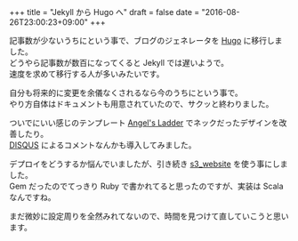 +++
title = "Jekyll から Hugo へ"
draft = false
date = "2016-08-26T23:00:23+09:00"
+++

記事数が少ないうちにという事で、ブログのジェネレータを [Hugo](https://gohugo.io/) に移行しました。  
どうやら記事数が数百になってくると Jekyll では遅いようで。  
速度を求めて移行する人が多いみたいです。

自分も将来的に変更を余儀なくされるなら今のうちにという事で。  
やり方自体はドキュメントも用意されていたので、サクッと終わりました。

ついでにいい感じのテンプレート [Angel's Ladder](https://github.com/tanksuzuki/angels-ladder) でネックだったデザインを改善したり。  
[DISQUS](https://disqus.com/) によるコメントなんかも導入してみました。

デプロイをどうするか悩んでいましたが、引き続き [s3_website](https://github.com/laurilehmijoki/s3_website) を使う事にしました。  
Gem だったのでてっきり Ruby で書かれてると思ったのですが、実装は Scala なんですね。

まだ微妙に設定周りを全然みれてないので、時間を見つけて直していこうと思います。
